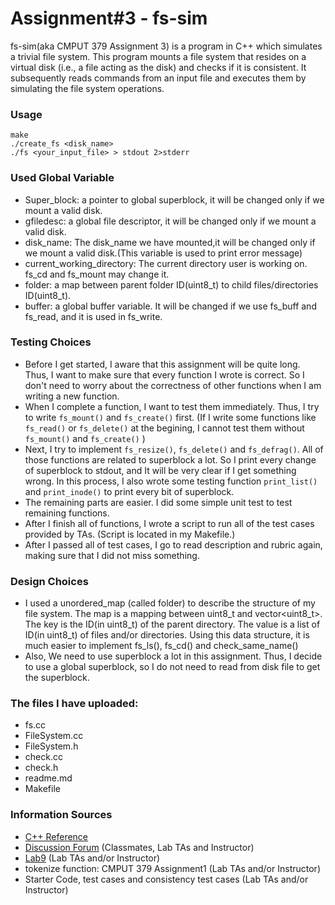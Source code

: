 # Assignment#3 - fs-sim
fs-sim(aka CMPUT 379 Assignment 3) is a program in C++ which simulates a trivial file system. This program mounts a file system that resides on a virtual disk (i.e., a file acting as the disk) and checks if it is consistent. It subsequently reads commands from an input file and executes them by simulating the file system operations.



### Usage
```
make
./create_fs <disk_name>
./fs <your_input_file> > stdout 2>stderr
```

### Used Global Variable
- Super_block: a pointer to global superblock, it will be changed only if we mount a valid disk.
- gfiledesc: a global file descriptor, it will be changed only if we mount a valid disk.
- disk_name: The disk_name we have mounted,it will be changed only if we mount a valid disk.(This variable is used to print error message)
- current_working_directory: The current directory user is working on. fs_cd and fs_mount may change it.
- folder: a map between parent folder ID(uint8_t) to child files/directories ID(uint8_t).
- buffer: a global buffer variable. It will be changed if we use fs_buff and fs_read, and it is used in fs_write.



### Testing Choices
- Before I get started, I aware that this assignment will be quite long. Thus, I want to make sure that every function
I wrote is correct.
So I don't need to worry about the correctness of other functions when I am writing a new function.
- When I complete a function, I want to test them immediately. Thus, I try to write `fs_mount()` and `fs_create()` first.
 (If I write some functions like `fs_read()` or `fs_delete()` at the begining, I cannot test them without  
 `fs_mount()` and `fs_create()` )
- Next, I try to implement `fs_resize()`, `fs_delete()` and `fs_defrag()`. All of those functions are related to superblock a lot. So I print every change of superblock to stdout, and It will be very clear if I get something wrong. In this process, I also wrote  some testing function `print_list()` and `print_inode()` to print every bit of superblock.
- The remaining parts are easier. I did some simple unit test to test remaining functions.
- After I finish all of functions, I wrote a script to run all of the test cases provided by TAs. (Script is located in my Makefile.)
- After I passed all of test cases, I go to read description and rubric again, making sure that I did not miss something. 

### Design Choices
- I used a unordered_map (called folder) to describe the structure of my file system. The map is a mapping between uint8_t and vector<uint8_t>. The key is the ID(in uint8_t) of the parent directory. The value is a list of ID(in uint8_t) of files and/or directories. Using this data structure, it is much easier to implement fs_ls(), fs_cd() and check_same_name()
- Also, We need to use superblock a lot in this assignment. Thus, I decide to use a global superblock, so I do not need to read from disk file to get the superblock. 




### The files I have uploaded:
- fs.cc 
- FileSystem.cc
- FileSystem.h 
- check.cc 
- check.h
- readme.md
- Makefile



### Information Sources
- [C++ Reference](http://www.cplusplus.com/reference/stl/) 
- [Discussion Forum](https://eclass.srv.ualberta.ca/mod/forum/view.php?id=3735393) (Classmates, Lab TAs and Instructor)
- [Lab9](https://eclass.srv.ualberta.ca/pluginfile.php/5476760/mod_resource/content/1/379%20Lab%2010.pdf)  (Lab TAs and/or Instructor)
- tokenize function: CMPUT 379 Assignment1  (Lab TAs and/or Instructor)
- Starter Code, test cases and consistency test cases  (Lab TAs and/or Instructor)
